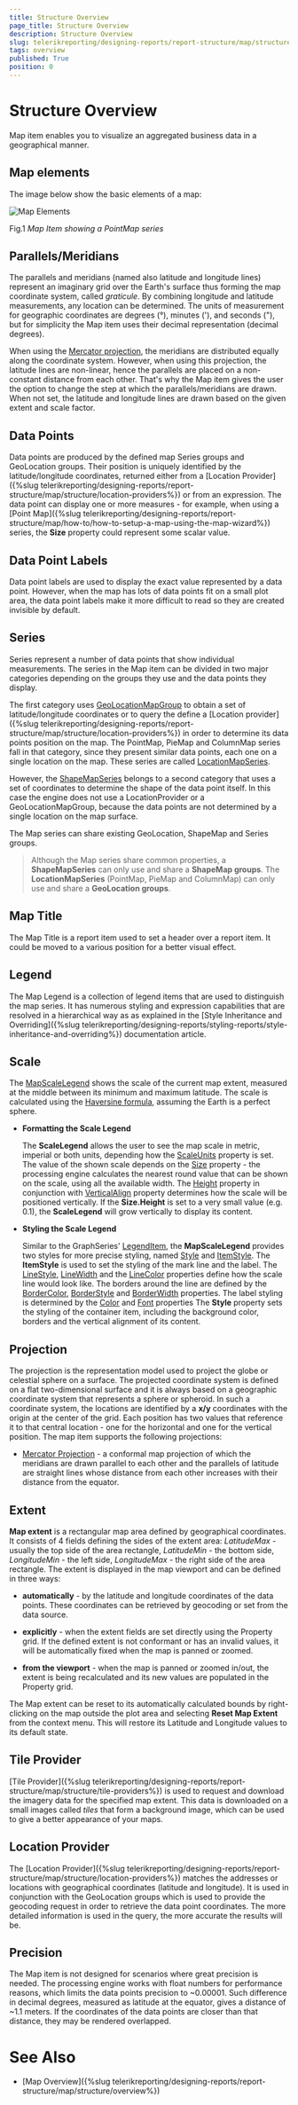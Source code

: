 ```yaml
---
title: Structure Overview
page_title: Structure Overview
description: Structure Overview
slug: telerikreporting/designing-reports/report-structure/map/structure/overview
tags: overview
published: True
position: 0
---
```


# Structure Overview

Map item enables you to visualize an aggregated business data in a geographical manner.

## Map elements

The image below show the basic elements of a map: 

  ![Map Elements](images/Map/MapElements.png)

Fig.1 *Map Item showing a PointMap series* 

## Parallels/Meridians

The parallels and meridians (named also latitude and longitude lines) represent an imaginary grid over the Earth's surface thus forming the map coordinate system, called *graticule*. By combining longitude and latitude measurements, any location can be determined. The units of measurement for geographic coordinates are degrees (°), minutes ('), and seconds ("), but for simplicity the Map item uses their decimal representation (decimal degrees). 

When using the [Mercator projection](#projection), the meridians are distributed equally along the coordinate system. However, when using this projection, the latitude lines are non-linear, hence the parallels are placed on a non-constant distance from each other. That's why the Map item gives the user the option to change the step at which the parallels/meridians are drawn. When not set, the latitude and longitude lines are drawn based on the given extent and scale factor. 

## Data Points

Data points are produced by the defined map Series groups and GeoLocation groups. Their position is uniquely identified by the latitude/longitude coordinates, returned either from a [Location Provider]({%slug telerikreporting/designing-reports/report-structure/map/structure/location-providers%}) or from an expression. The data point can display one or more measures - for example, when using a [Point Map]({%slug telerikreporting/designing-reports/report-structure/map/how-to/how-to-setup-a-map-using-the-map-wizard%}) series, the __Size__ property could represent some scalar value. 

## Data Point Labels

Data point labels are used to display the exact value represented by a data point. However, when the map has lots of data points fit on a small plot area, the data point labels make it more difficult to read so they are created invisible by default. 

## Series

Series represent a number of data points that show individual measurements. The series in the Map item can be divided in two major categories depending on the groups they use and the data points they display. 

The first category uses [GeoLocationMapGroup](/reporting/api/Telerik.Reporting.GeoLocationMapGroup) to obtain a set of latitude/longitude coordinates or to query the define a [Location provider]({%slug telerikreporting/designing-reports/report-structure/map/structure/location-providers%}) in order to determine its data points position on the map. The PointMap, PieMap and ColumnMap series fall in that category, since they present similar data points, each one on a single location on the map. These series are called [LocationMapSeries](/reporting/api/Telerik.Reporting.LocationMapSeries). 

However, the [ShapeMapSeries](/reporting/api/Telerik.Reporting.ShapeMapSeries) belongs to a second category that uses a set of coordinates to determine the shape of the data point itself. In this case the engine does not use a LocationProvider or a GeoLocationMapGroup, because the data points are not determined by a single location on the map surface. 

The Map series can share existing GeoLocation, ShapeMap and Series groups.

> Although the Map series share common properties, a __ShapeMapSeries__ can only use and share a __ShapeMap groups__. The __LocationMapSeries__ (PointMap, PieMap and ColumnMap) can only use and share a __GeoLocation groups__. 

## Map Title

The Map Title is a report item used to set a header over a report item. It could be moved to a various position for a better visual effect. 

## Legend

The Map Legend is a collection of legend items that are used to distinguish the map series. It has numerous styling and expression capabilities that are resolved in a hierarchical way as as explained in the [Style Inheritance and Overriding]({%slug telerikreporting/designing-reports/styling-reports/style-inheritance-and-overriding%}) documentation article. 

## Scale

The [MapScaleLegend](/reporting/api/Telerik.Reporting.MapScaleLegend) shows the scale of the current map extent, measured at the middle between its minimum and maximum latitude. The scale is calculated using the [Haversine formula](http://en.wikipedia.org/wiki/Haversine_formula), assuming the Earth is a perfect sphere. 

* __Formatting the Scale Legend__ 

  The __ScaleLegend__ allows the user to see the map scale in metric, imperial or both units, depending how the [ScaleUnits](/reporting/api/Telerik.Reporting.MapScaleLegend#Telerik_Reporting_MapScaleLegend_ScaleUnits) property is set. The value of the shown scale depends on the [Size](/reporting/api/Telerik.Reporting.MapScaleLegend#Telerik_Reporting_MapScaleLegend_Size) property - the processing engine calculates the nearest round value that can be shown on the scale, using all the available width. The [Height](/reporting/api/Telerik.Reporting.Drawing.SizeU#Telerik_Reporting_Drawing_SizeU_Height) property in conjunction with [VerticalAlign](/reporting/api/Telerik.Reporting.Drawing.VerticalAlign) property determines how the scale will be positioned vertically. If the __Size.Height__ is set to a very small value (e.g. 0.1), the __ScaleLegend__ will grow vertically to display its content. 

* __Styling the Scale Legend__ 

  Similar to the GraphSeries' [LegendItem](/reporting/api/Telerik.Reporting.LegendItem), the __MapScaleLegend__ provides two styles for more precise styling, named [Style](/reporting/api/Telerik.Reporting.MapScaleLegend#Telerik_Reporting_MapScaleLegend_Style) and [ItemStyle](/reporting/api/Telerik.Reporting.MapScaleLegend#Telerik_Reporting_MapScaleLegend_ItemStyle). The __ItemStyle__ is used to set the styling of the mark line and the label. The [LineStyle](/reporting/api/Telerik.Reporting.Drawing.Style#Telerik_Reporting_Drawing_Style_LineStyle), [LineWidth](/reporting/api/Telerik.Reporting.Drawing.Style#Telerik_Reporting_Drawing_Style_LineWidth) and the [LineColor](/reporting/api/Telerik.Reporting.Drawing.Style#Telerik_Reporting_Drawing_Style_LineColor) properties define how the scale line would look like. The borders around the line are defined by the [BorderColor](/reporting/api/Telerik.Reporting.Drawing.Style#Telerik_Reporting_Drawing_Style_BorderColor), [BorderStyle](/reporting/api/Telerik.Reporting.Drawing.Style#Telerik_Reporting_Drawing_Style_BorderStyle) and [BorderWidth](/reporting/api/Telerik.Reporting.Drawing.Style#Telerik_Reporting_Drawing_Style_BorderWidth) properties. The label styling is determined by the [Color](/reporting/api/Telerik.Reporting.Drawing.Style#Telerik_Reporting_Drawing_Style_Color) and [Font](/reporting/api/Telerik.Reporting.Drawing.Style#Telerik_Reporting_Drawing_Style_Font) properties The __Style__ property sets the styling of the container item, including the background color, borders and the vertical alignment of its content. 

## Projection

The projection is the representation model used to project the globe or celestial sphere on a surface. The projected coordinate system is defined on a flat two-dimensional surface and it is always based on a geographic coordinate system that represents a sphere or spheroid. In such a coordinate system, the locations are identified by a __x/y__ coordinates with the origin at the center of the grid. Each position has two values that reference it to that central location - one for the horizontal and one for the vertical position. The map item supports the following projections: 

* [Mercator Projection](http://en.wikipedia.org/wiki/Mercator_projection) - a conformal map projection of which the meridians are drawn parallel to each other and the parallels of latitude are straight lines whose distance from each other increases with their distance from the equator. 

## Extent

__Map extent__ is a rectangular map area defined by geographical coordinates. It consists of 4 fields defining the sides of the extent area: *LatitudeMax* - usually the top side of the area rectangle, *LatitudeMin* - the bottom side, *LongitudeMin* - the left side, *LongitudeMax* - the right side of the area rectangle. The extent is displayed in the map viewport and can be defined in three ways: 

* __automatically__ - by the latitude and longitude coordinates of the data points. These coordinates can be retrieved by geocoding or set from the data source. 

* __explicitly__ - when the extent fields are set directly using the Property grid. If the defined extent is not conformant or has an invalid values, it will be automatically fixed when the map is panned or zoomed. 

* __from the viewport__ - when the map is panned or zoomed in/out, the extent is being recalculated and its new values are populated in the Property grid. 

The Map extent can be reset to its automatically calculated bounds by right-clicking on the map outside the plot area and selecting __Reset Map Extent__ from the context menu. This will restore its Latitude and Longitude values to its default state. 

## Tile Provider

[Tile Provider]({%slug telerikreporting/designing-reports/report-structure/map/structure/tile-providers%}) is used to request and download the imagery data for the specified map extent. This data is downloaded on a small images called *tiles* that form a background image, which can be used to give a better appearance of your maps. 

## Location Provider

The [Location Provider]({%slug telerikreporting/designing-reports/report-structure/map/structure/location-providers%}) matches the addresses or locations with geographical coordinates (latitude and longitude). It is used in conjunction with the GeoLocation groups which is used to provide the geocoding request in order to retrieve the data point coordinates. The more detailed information is used in the query, the more accurate the results will be. 

## Precision

The Map item is not designed for scenarios where great precision is needed. The processing engine works with float numbers for performance reasons, which limits the data points precision to ~0.00001. Such difference in decimal degrees, measured as latitude at the equator, gives a distance of ~1.1 meters. If the coordinates of the data points are closer than that distance, they may be rendered overlapped. 

# See Also

* [Map Overview]({%slug telerikreporting/designing-reports/report-structure/map/structure/overview%})
